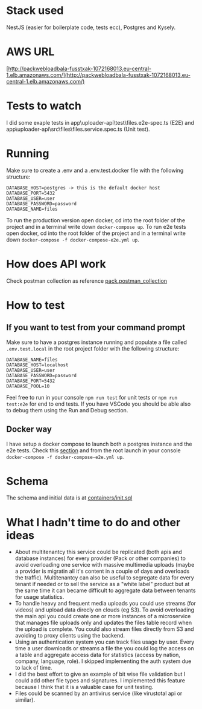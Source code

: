 # Stack used
NestJS (easier for boilerplate code, tests ecc), Postgres and Kysely.

# AWS URL
[http://packwebloadbala-fusstxak-1072168013.eu-central-1.elb.amazonaws.com/](http://packwebloadbala-fusstxak-1072168013.eu-central-1.elb.amazonaws.com/)

# Tests to watch 
I did some exaple tests in app\uploader-api\test\files.e2e-spec.ts (E2E) and app\uploader-api\src\files\files.service.spec.ts (Unit test).

# Running
Make sure to create a .env and a .env.test.docker file with the following structure:
```
DATABASE_HOST=postgres -> this is the default docker host
DATABASE_PORT=5432
DATABASE_USER=user
DATABASE_PASSWORD=password
DATABASE_NAME=files
```
To run the production version open docker, cd into the root folder of the project and in a terminal write down `docker-compose up`.
To run e2e tests open docker, cd into the root folder of the project and in a terminal write down `docker-compose -f docker-compose-e2e.yml up`.

# How does API work
Check postman collection as reference [pack.postman_collection](pack.postman_collection)

# How to test
## If you want to test from your command prompt
Make sure to have a postgres instance running and populate a file called `.env.test.local` in the root project folder with the following structure:
```
DATABASE_NAME=files
DATABASE_HOST=localhost
DATABASE_USER=user
DATABASE_PASSWORD=password
DATABASE_PORT=5432
DATABASE_POOL=10
```
Feel free to run in your console `npm run test` for unit tests or `npm run test:e2e` for end to end tests.
If you have VSCode you should be able also to debug them using the Run and Debug section.
## Docker way
I have setup a docker compose to launch both a postgres instance and the e2e tests. Check this [section](#if-you-want-to-test-from-your-command-prompt) and from the root launch in your console `docker-compose -f docker-compose-e2e.yml up`.

# Schema
The schema and initial data is at [containers/init.sql](./containers/init.sql)

# What I hadn't time to do and other ideas
- About multitenantcy this service could be replicated (both apis and database instances) for every provider (Pack or other companies) to avoid overloading one service with massive multimedia uploads
(maybe a provider is migratin all it's content in a couple of days and overloads the traffic). Multitenantcy can also be useful to segregate data for every tenant if needed or to sell the service as a "white label" product but at the same time it can became difficult to aggregate data between tenants for usage statistics.
- To handle heavy and frequent media uploads you could use streams (for videos) and upload data direcly on clouds (eg S3). To avoid overloading the main api you could create one or more instances of a microservice that manages file uploads only and updates the files table record when the upload is complete. You could also stream files directly from S3 and avoiding to proxy clients using the backend.
- Using an authentication system you can track files usage by user. Every time a user downloads or streams a file the you could log the access on a table and aggregate access data for statistics (access by nation, company, language, role). I skipped implementing the auth system due to lack of time.
- I did the best effort to give an example of bit wise file validation but I could add other file types and signatures. I implemented this feature because I think that it is a valuable case for unit testing.
- Files could be scanned by an antivirus service (like virustotal api or similar).
